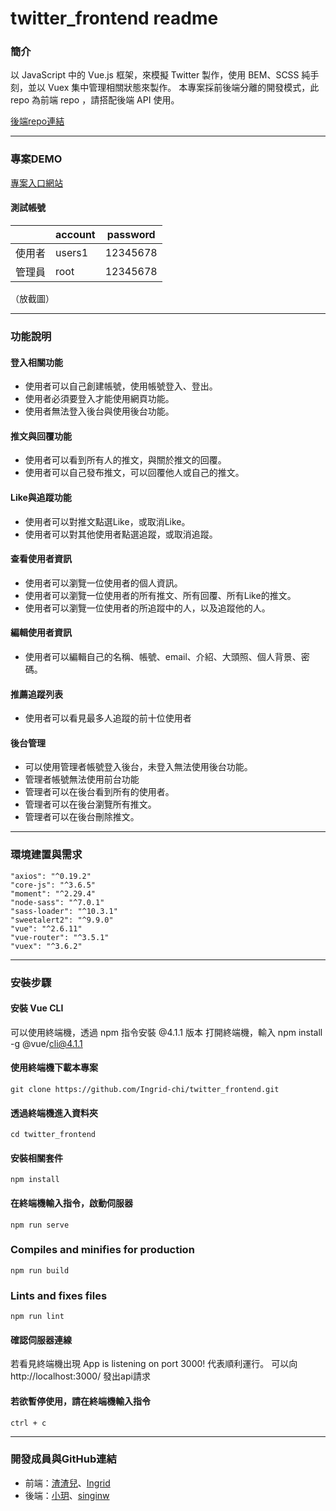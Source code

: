 # twitter_frontend readme

### 簡介
以 JavaScript 中的 Vue.js 框架，來模擬 Twitter 製作，使用 BEM、SCSS 純手刻，並以 Vuex 集中管理相關狀態來製作。 本專案採前後端分離的開發模式，此 repo 為前端 repo ，請搭配後端 API 使用。

[後端repo連結](https://github.com/InzooC/twitter-api-2020)

---
### 專案DEMO
[專案入口網站](https://ingrid-chi.github.io/twitter_frontend/#/signin)

#### 測試帳號

|  | account |password|
| -------- | -------- | -------- |
| 使用者|users1|12345678|
|管理員|root|12345678|

（放截圖）

---
### 功能說明
#### 登入相關功能
* 使用者可以自己創建帳號，使用帳號登入、登出。
* 使用者必須要登入才能使用網頁功能。
* 使用者無法登入後台與使用後台功能。

#### 推文與回覆功能
* 使用者可以看到所有人的推文，與關於推文的回覆。
* 使用者可以自己發布推文，可以回覆他人或自己的推文。

#### Like與追蹤功能
* 使用者可以對推文點選Like，或取消Like。
* 使用者可以對其他使用者點選追蹤，或取消追蹤。

#### 查看使用者資訊
* 使用者可以瀏覽一位使用者的個人資訊。
* 使用者可以瀏覽一位使用者的所有推文、所有回覆、所有Like的推文。
* 使用者可以瀏覽一位使用者的所追蹤中的人，以及追蹤他的人。

#### 編輯使用者資訊
* 使用者可以編輯自己的名稱、帳號、email、介紹、大頭照、個人背景、密碼。

#### 推薦追蹤列表
* 使用者可以看見最多人追蹤的前十位使用者

#### 後台管理
* 可以使用管理者帳號登入後台，未登入無法使用後台功能。
* 管理者帳號無法使用前台功能
* 管理者可以在後台看到所有的使用者。
* 管理者可以在後台瀏覽所有推文。
* 管理者可以在後台刪除推文。

---
### 環境建置與需求
```
"axios": "^0.19.2"
"core-js": "^3.6.5"
"moment": "^2.29.4"
"node-sass": "^7.0.1"
"sass-loader": "^10.3.1"
"sweetalert2": "^9.9.0"
"vue": "^2.6.11"
"vue-router": "^3.5.1"
"vuex": "^3.6.2"
```

---

### 安裝步驟
#### 安裝 Vue CLI
可以使用終端機，透過 npm 指令安裝 @4.1.1 版本
打開終端機，輸入 npm install -g @vue/cli@4.1.1

#### 使用終端機下載本專案
```
git clone https://github.com/Ingrid-chi/twitter_frontend.git
```

#### 透過終端機進入資料夾
```
cd twitter_frontend
```

#### 安裝相關套件
```
npm install
```

#### 在終端機輸入指令，啟動伺服器
```
npm run serve
```

### Compiles and minifies for production
```
npm run build
```

### Lints and fixes files
```
npm run lint
```

#### 確認伺服器連線
若看見終端機出現 App is listening on port 3000! 代表順利運行。
可以向http://localhost:3000/ 發出api請求

#### 若欲暫停使用，請在終端機輸入指令
```
ctrl + c
```

---
### 開發成員與GitHub連結
* 前端：[渣渣兒](https://github.com/yaoqizha)、[Ingrid](https://github.com/Ingrid-chi)
* 後端：[小玥](https://github.com/InzooC)、[singinw](https://github.com/singingw)
